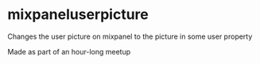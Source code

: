mixpaneluserpicture
===================

Changes the user picture on mixpanel to the picture in some user property

Made as part of an hour-long meetup
